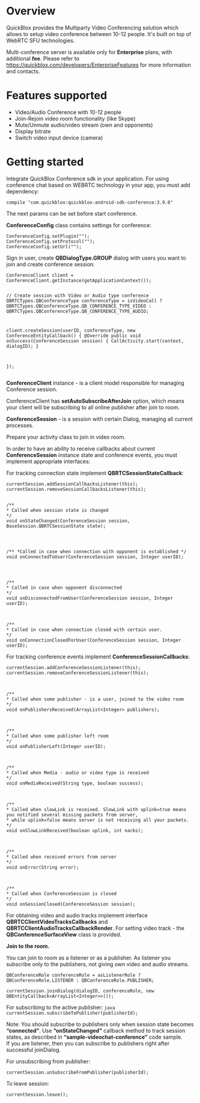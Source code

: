 # Overview
QuickBlox provides the Multiparty Video Conferencing solution which allows to setup video conference between 10-12 people. It's built on top of WebRTC SFU technologies.

Multi-conference server is available only for **Enterprise** plans, with additional **fee**. Please refer to https://quickblox.com/developers/EnterpriseFeatures for more information and contacts.

# Features supported
* Video/Audio Conference with 10-12 people
* Join-Rejoin video room functionality (like Skype)
* Mute/Unmute audio/video stream (own and opponents)
* Display bitrate
* Switch video input device (camera)

# Getting started

<p>Integrate QuickBlox Conference sdk in your application.
For using conference chat based on WEBRTC technology in your app, you must add dependency:</p>

<div><pre><code class="language-java">compile &quot;com.quickblox:quickblox-android-sdk-conference:3.9.0&quot;</code></pre></div>

<p>The next params can be set before start conference.</p>

<p><strong>ConferenceConfig</strong> class contains settings for conference:</p>

<div><pre><code class="language-java">ConferenceConfig.setPlugin(&quot;&quot;);
ConferenceConfig.setProtocol(&quot;&quot;);
ConferenceConfig.setUrl(&quot;&quot;);</code></pre></div>

<p>Sign in user, create <strong>QBDialogType.GROUP</strong> dialog with users you want to join and create conference session:</p>

<div><pre><code class="language-java">ConferenceClient client = ConferenceClient.getInstance(getApplicationContext());

// Create session with Video or Audio type conference
QBRTCTypes.QBConferenceType conferenceType = isVideoCall
           ? QBRTCTypes.QBConferenceType.QB_CONFERENCE_TYPE_VIDEO
           : QBRTCTypes.QBConferenceType.QB_CONFERENCE_TYPE_AUDIO;

client.createSession(userID, conferenceType, new ConferenceEntityCallback<ConferenceSession>() {
     @Override
     public void onSuccess(ConferenceSession session) {
         CallActivity.start(context, dialogID);
     }

});</code></pre></div>

<p><strong>ConferenceClient</strong> instance - is a client model responsible for managing Conference session.</p>

<p>ConferenceClient has <strong>setAutoSubscribeAfterJoin</strong> option, which means your client will be subscribing to all online publisher after join to room. </p>

<p><strong>ConferenceSession</strong> - is a session with certain Dialog, managing all current processes. </p>

<p>Prepare your activity class to join in video room.</p>

<p>In order to have an ability to receive callbacks about current <strong>ConferenceSession</strong> instance state and conference events, you must implement appropriate interfaces:</p>

<p>For tracking connection state implement <strong>QBRTCSessionStateCallback</strong>:</p>

<div><pre><code class="language-java">currentSession.addSessionCallbacksListener(this);
currentSession.removeSessionCallbacksListener(this);
<br>
/**
* Called when session state is changed
*/
void onStateChanged(ConferenceSession session, BaseSession.QBRTCSessionState state);
<br>

/**
*Called in case when connection with opponent is established
*/
void onConnectedToUser(ConferenceSession session, Integer userID);

<br>
/**
* Called in case when opponent disconnected
*/
void onDisconnectedFromUser(ConferenceSession session, Integer userID);

<br>
/**
* Called in case when connection closed with certain user.
*/
void onConnectionClosedForUser(ConferenceSession session, Integer userID);</code></pre></div>

<p>For tracking conference events implement <strong>ConferenceSessionCallbacks</strong>:</p>

<div><pre><code class="language-java">currentSession.addConferenceSessionListener(this);
currentSession.removeConferenceSessionListener(this);

<br>
/**
* Called when some publisher - is a user, joined to the video room
*/
void onPublishersReceived(ArrayList&lt;Integer&gt; publishers);

<br>
/**
* Called when some publisher left room
*/
void onPublisherLeft(Integer userID);

<br>
/**
* Called when Media - audio or video type is received
*/
void onMediaReceived(String type, boolean success);

<br>
/**
* Called when slowLink is received. SlowLink with uplink=true means you notified several missing packets from server,
* while uplink=false means server is not receiving all your packets.
*/
void onSlowLinkReceived(boolean uplink, int nacks);

<br>
/**
* Called when received errors from server
*/
void onError(String error);

<br>
/**
* Called when ConferenceSession is closed
*/
void onSessionClosed(ConferenceSession session);</code></pre></div>

<p>For obtaining video and audio tracks implement interface <strong>QBRTCClientVideoTracksCallbacks</strong> and <strong>QBRTCClientAudioTracksCallbackRender</strong>.
For setting video track - the <strong>QBConferenceSurfaceView</strong> class is provided.</p>

<p><strong>Join to the room.</strong>

<p>You can join to room as a listener or as a publisher. As listener you subscribe only to the publishers, not giving own video and audio streams.</p>

<div><pre><code class="language-java">QBConferenceRole conferenceRole = asListenerRole ? QBConferenceRole.LISTENER : QBConferenceRole.PUBLISHER;</code></pre></div>

<div><pre><code class="language-java">currentSession.joinDialog(dialogID, conferenceRole, new QBEntityCallback&lt;ArrayList&lt;Integer&gt;&gt;());</code></pre></div>

<p>For subscribing to the active publisher:
<code>java
currentSession.subscribeToPublisher(publisherId);
</code></p>

<p>Note: You should subscribe to publishers only when session state becomes <strong>“connected”</strong>. Use <strong>“onStateChanged”</strong> callback method to track session states, as described in <strong>“sample-videochat-conference”</strong> code sample.
<br>If you are listener, then you can subscribe to publishers right after successful joinDialog.</br></p>

<p>For unsubscribing from publisher: </p>

<div><pre><code class="language-java">currentSession.unSubscribeFromPublisher(publisherId);</code></pre></div>

<p>To leave session: </p>

<div><pre><code class="language-java">currentSession.leave();</code></pre></div>

</body>

</html>
